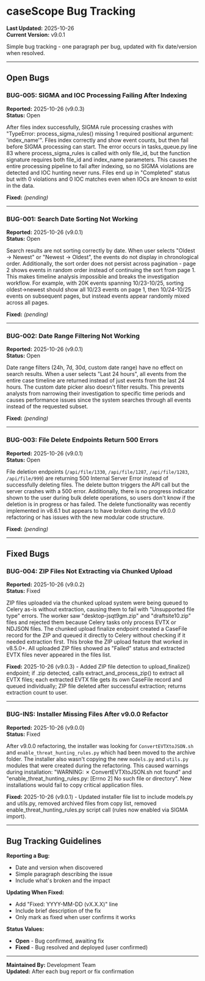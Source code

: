 # caseScope Bug Tracking

**Last Updated:** 2025-10-26  
**Current Version:** v9.0.1

Simple bug tracking - one paragraph per bug, updated with fix date/version when resolved.

---

## Open Bugs

### BUG-005: SIGMA and IOC Processing Failing After Indexing
**Reported:** 2025-10-26 (v9.0.3)  
**Status:** Open

After files index successfully, SIGMA rule processing crashes with "TypeError: process_sigma_rules() missing 1 required positional argument: 'index_name'". Files index correctly and show event counts, but then fail before SIGMA processing can start. The error occurs in tasks_queue.py line 83 where process_sigma_rules is called with only file_id, but the function signature requires both file_id and index_name parameters. This causes the entire processing pipeline to fail after indexing, so no SIGMA violations are detected and IOC hunting never runs. Files end up in "Completed" status but with 0 violations and 0 IOC matches even when IOCs are known to exist in the data.

**Fixed:** _(pending)_

---

### BUG-001: Search Date Sorting Not Working
**Reported:** 2025-10-26 (v9.0.1)  
**Status:** Open

Search results are not sorting correctly by date. When user selects "Oldest → Newest" or "Newest → Oldest", the events do not display in chronological order. Additionally, the sort order does not persist across pagination - page 2 shows events in random order instead of continuing the sort from page 1. This makes timeline analysis impossible and breaks the investigation workflow. For example, with 20K events spanning 10/23-10/25, sorting oldest→newest should show all 10/23 events on page 1, then 10/24-10/25 events on subsequent pages, but instead events appear randomly mixed across all pages.

**Fixed:** _(pending)_

---

### BUG-002: Date Range Filtering Not Working  
**Reported:** 2025-10-26 (v9.0.1)  
**Status:** Open

Date range filters (24h, 7d, 30d, custom date range) have no effect on search results. When a user selects "Last 24 hours", all events from the entire case timeline are returned instead of just events from the last 24 hours. The custom date picker also doesn't filter results. This prevents analysts from narrowing their investigation to specific time periods and causes performance issues since the system searches through all events instead of the requested subset.

**Fixed:** _(pending)_

---

### BUG-003: File Delete Endpoints Return 500 Errors
**Reported:** 2025-10-26 (v9.0.1)  
**Status:** Open  

File deletion endpoints (`/api/file/1330`, `/api/file/1287`, `/api/file/1283`, `/api/file/999`) are returning 500 Internal Server Error instead of successfully deleting files. The delete button triggers the API call but the server crashes with a 500 error. Additionally, there is no progress indicator shown to the user during bulk delete operations, so users don't know if the deletion is in progress or has failed. The delete functionality was recently implemented in v8.6.1 but appears to have broken during the v9.0.0 refactoring or has issues with the new modular code structure.

**Fixed:** _(pending)_

---

## Fixed Bugs

### BUG-004: ZIP Files Not Extracting via Chunked Upload
**Reported:** 2025-10-26 (v9.0.2)  
**Status:** Fixed

ZIP files uploaded via the chunked upload system were being queued to Celery as-is without extraction, causing them to fail with "Unsupported file type" errors. The worker saw "desktop-jsqt9gm.zip" and "draftsite10.zip" files and rejected them because Celery tasks only process EVTX or NDJSON files. The chunked upload finalize endpoint created a CaseFile record for the ZIP and queued it directly to Celery without checking if it needed extraction first. This broke the ZIP upload feature that worked in v8.5.0+. All uploaded ZIP files showed as "Failed" status and extracted EVTX files never appeared in the files list.

**Fixed:** 2025-10-26 (v9.0.3) - Added ZIP file detection to upload_finalize() endpoint; if .zip detected, calls extract_and_process_zip() to extract all EVTX files; each extracted EVTX file gets its own CaseFile record and queued individually; ZIP file deleted after successful extraction; returns extraction count to user.

---

### BUG-INS: Installer Missing Files After v9.0.0 Refactor
**Reported:** 2025-10-26 (v9.0.0)  
**Status:** Fixed

After v9.0.0 refactoring, the installer was looking for `ConvertEVTXtoJSON.sh` and `enable_threat_hunting_rules.py` which had been moved to the archive folder. The installer also wasn't copying the new `models.py` and `utils.py` modules that were created during the refactoring. This caused warnings during installation: "WARNING: ✗ ConvertEVTXtoJSON.sh not found" and "enable_threat_hunting_rules.py: [Errno 2] No such file or directory". New installations would fail to copy critical application files.

**Fixed:** 2025-10-26 (v9.0.1) - Updated installer file list to include models.py and utils.py, removed archived files from copy list, removed enable_threat_hunting_rules.py script call (rules now enabled via SIGMA import).

---

## Bug Tracking Guidelines

**Reporting a Bug:**
- Date and version when discovered
- Simple paragraph describing the issue
- Include what's broken and the impact

**Updating When Fixed:**
- Add "Fixed: YYYY-MM-DD (vX.X.X)" line
- Include brief description of the fix
- Only mark as fixed when user confirms it works

**Status Values:**
- **Open** - Bug confirmed, awaiting fix
- **Fixed** - Bug resolved and deployed (user confirmed)

---

**Maintained By:** Development Team  
**Updated:** After each bug report or fix confirmation

